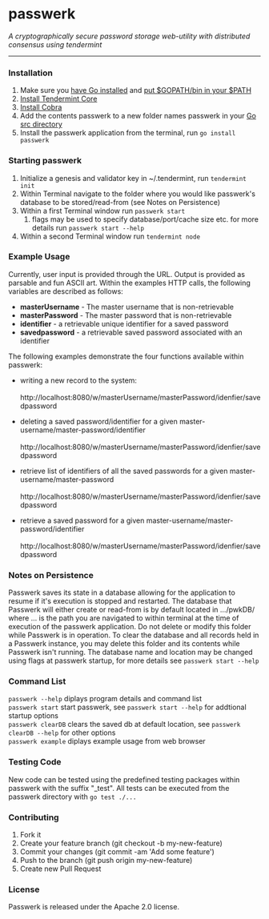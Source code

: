 # passwerk

_A cryptographically secure password storage web-utility with distributed consensus using tendermint_

---

### Installation

1. Make sure you [have Go installed][1] and [put $GOPATH/bin in your $PATH][2]
2. [Install Tendermint Core][3] 
3. [Install Cobra][4]
4. Add the contents passwerk to a new folder names passwerk in your [Go src directory][5]
5. Install the passwerk application from the terminal, run `go install passwerk`

[1]: https://golang.org/doc/install
[2]: https://github.com/tendermint/tendermint/wiki/Setting-GOPATH 
[3]: http://tendermint.com/guide/launch-a-tmsp-testnet/
[4]: https://github.com/spf13/cobra#installing
[5]: https://golang.org/doc/code.html#Workspaces
 
### Starting passwerk

1. Initialize a genesis and validator key in ~/.tendermint, run `tendermint init`
2. Within Terminal navigate to the folder where you would like passwerk's database to be stored/read-from (see Notes on Persistence)
3. Within a first Terminal window run `passwerk start`
	1. flags may be used to specify database/port/cache size etc. for more details run `passwerk start --help` 
4. Within a second Terminal window run `tendermint node`

### Example Usage

Currently, user input is provided through the URL. Output is provided as parsable and fun ASCII art. Within the examples HTTP calls, the following variables are described as follows:
* __masterUsername__ - The master username that is non-retrievable
* __masterPassword__ - The master password that is non-retrievable
* __identifier__ - a retrievable unique identifier for a saved password
* __savedpassword__ - a retrievable saved password associated with an identifier

The following examples demonstrate the four functions available within passwerk:
* writing a new record to the system:  
&nbsp;&nbsp;&nbsp;&nbsp;&nbsp; http://localhost:8080/w/masterUsername/masterPassword/idenfier/savedpassword  


* deleting a saved password/identifier for a given master-username/master-password/identifier  
&nbsp;&nbsp;&nbsp;&nbsp;&nbsp; http://localhost:8080/w/masterUsername/masterPassword/idenfier/savedpassword  


* retrieve list of identifiers of all the saved passwords for a given master-username/master-password  
&nbsp;&nbsp;&nbsp;&nbsp;&nbsp; http://localhost:8080/w/masterUsername/masterPassword/idenfier/savedpassword  


* retrieve a saved password for a given master-username/master-password/identifier  
&nbsp;&nbsp;&nbsp;&nbsp;&nbsp; http://localhost:8080/w/masterUsername/masterPassword/idenfier/savedpassword

### Notes on Persistence

Passwerk saves its state in a database allowing for the application to resume if it's execution is stopped and restarted.
The database that Passwerk will either create or read-from is by default located in .../pwkDB/ where ... is the path you are
navigated to within terminal at the time of execution of the passwerk application. Do not delete or modify  this folder 
while Passwerk is in operation. To clear the database and all records held in a Passwerk instance, you may delete this 
folder and its contents while Passwerk isn't running. The database name and location may be changed using flags at passwerk 
startup, for more details see `passwerk start --help`

### Command List
  
`passwerk --help` 	diplays program details and command list  
`passwerk start` 	start passwerk, see `passwerk start --help` for addtional startup options  
`passwerk clearDB`	clears the saved db at default location, see `passwerk clearDB --help` for other options  
`passwerk example`	diplays example usage from web browser  

### Testing Code

New code can be tested using the predefined testing packages within passwerk with the suffix "\_test".
All tests can be executed from the passwerk directory with `go test ./...`

### Contributing

1. Fork it
2. Create your feature branch (git checkout -b my-new-feature)
3. Commit your changes (git commit -am 'Add some feature')
4. Push to the branch (git push origin my-new-feature)
5. Create new Pull Request

### License

Passwerk is released under the Apache 2.0 license.
